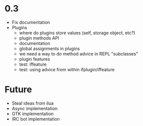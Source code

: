0.3
===

  * Fix documentation
  * Plugins
    * where do plugins store values (self, storage object, etc?)
    * plugin methods API
    * documentation
    * global assignments in plugins
    * we need a way to do method advice in REPL "subclasses"
    * plugin features
    * test: iffeature
    * test: using advice from within ifplugin/iffeature

Future
======

  * Steal ideas from ilua
  * Async implementation
  * GTK implementation
  * IRC bot implementation
